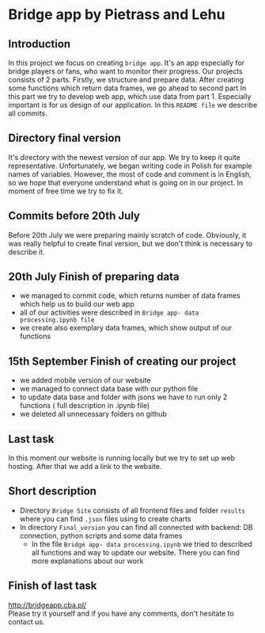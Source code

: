 # Bridge app by Pietrass and Lehu

## Introduction
In this project we focus on creating `bridge app`. It's an app especially for bridge players or fans, who want to monitor their progress. 
Our projects consists of 2 parts. Firstly, we structure and prepare data. After creating some functions which return data frames, we go ahead to second part
In this part we try to develop web app, which use data from part 1. Especially important is for us design of our application. 
In this `README file` we describe all commits.

## Directory final version
It's directory with the newest version of our app. We try to keep it quite representative. Unfortunately, we began writing code in Polish for example names of variables.
However, the most of code and comment is in English, so we hope that everyone understand what is going on in our project. In moment of free time we try to fix it.

## Commits before 20th July
Before 20th July we were preparing mainly scratch of code. Obviously, it was really helpful to create final version, but we don't think is necessary to describe it.

## 20th July Finish of preparing data
- we managed to commit code, which returns number of data frames which help us to build our web app
- all of our activities were described in `Bridge app- data processing.ipynb file`
- we create also exemplary data frames, which show output of our functions

## 15th September Finish of creating our project
- we added mobile version of our website
- we managed to connect data base with our python file
- to update data base and folder with jsons we have to run only 2 functions ( full description in .ipynb file)
- we deleted all unnecessary folders on github

## Last task
In this moment our website is running locally but we try to set up web hosting. After that we add a link to the website.

## Short description
- Directory `Bridge Site` consists of all frontend files and folder `results` where you can find `.json` files using to create charts 
- In directory `Final_version` you can find all connected with backend: DB connection, python scripts and some data frames
  - In the file `Bridge app- data processing.ipynb` we tried to described all functions and way to update our website. There you can find more explanations about our         work
  
## Finish of last task
http://bridgeapp.cba.pl/ <br>
Please try it yourself and if you have any comments, don't hesitate to contact us.
